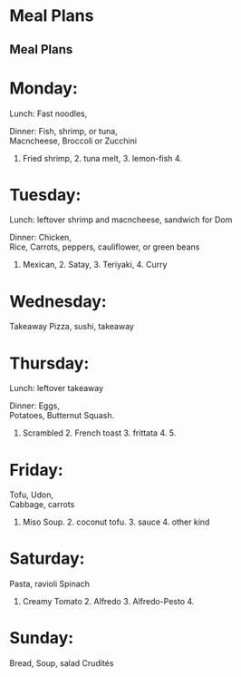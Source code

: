 # Meal Plans
## Meal Plans

# Monday:   
Lunch: Fast noodles, 

Dinner:
Fish, shrimp, or tuna,   
Macncheese, Broccoli or Zucchini
1. Fried shrimp, 2. tuna melt, 3. lemon-fish 4.

# Tuesday:   

Lunch: leftover shrimp and macncheese, sandwich for Dom

Dinner:
Chicken,   
Rice,
Carrots, peppers, cauliflower, or green beans
1. Mexican, 2. Satay, 3. Teriyaki, 4. Curry 

# Wednesday:   
Takeaway
Pizza, sushi, takeaway

# Thursday:   
Lunch: leftover takeaway

Dinner: Eggs,   
Potatoes, Butternut Squash.
1. Scrambled  2. French toast  3. frittata  4. 5.

# Friday:
Tofu,
Udon,   
Cabbage, carrots
1. Miso Soup. 2. coconut tofu. 3. sauce 4. other kind


# Saturday:
Pasta, ravioli
Spinach
1. Creamy Tomato 2. Alfredo 3. Alfredo-Pesto 4. 

# Sunday:
Bread, Soup, salad
Crudités 